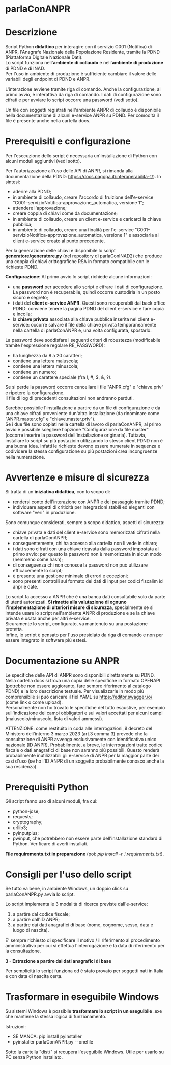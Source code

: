 # parlaConANPR




# Descrizione
Script Python **didattico** per interagire con il servizio C001 (Notifica) di ANPR, l'Anagrafe Nazionale della Popolazione Residente, tramite la PDND (Piattaforma Digitale Nazionale Dati).  
Lo script funziona nell'**ambiente di collaudo** e nell'**ambiente di produzione** di PDND e di INAD.  
Per l'uso in ambiente di produzione è sufficiente cambiare il valore delle variabili degli endpoint di PDND e ANPR.  

L'interazione avviene tramite riga di comando. Anche la configurazione, al primo avvio, è interattiva da riga di comando. I dati di configurazione sono cifrati e per avviare lo script occorre una password (vedi sotto).

Un file con soggetti registrati nell'ambiente ANPR di collaudo è disponibile nella documentazione di alcuni e-service ANPR su PDND. Per comodità il file è presente anche nella cartella docs.

# Prerequisiti e configurazione

Per l'esecuzione dello script è necessaria un'installazione di Python con alcuni moduli aggiuntivi (vedi sotto).

Per l'autorizzazione all'uso delle API di ANPR, si rimanda alla documentazione della PDND: https://docs.pagopa.it/interoperabilita-1/). In sintesi:
- aderire alla PDND;
- in ambiente di collaudo, creare l'accordo di fruizione dell'e-service "C001–servizioNotifica-approvazione_automatica, versione 1";
- attendere l'approvazione;
- creare coppia di chiavi come da documentazione;
- in ambiente di collaudo, creare un client e-service e caricarci la chiave pubblica;
- in ambiente di collaudo, creare una finalità per l'e-service "C001–servizioNotifica-approvazione_automatica, versione 1" e associarla al client e-service creato al punto precedente.

Per la generazione delle chiavi è disponibile lo script **[generatore/generatore.py](https://github.com/franthemanIT/parlaConINAD2/blob/main/generatore/generatore.py)** (nel repository di parlaConINAD2) che produce una coppia di chiavi crittografiche RSA in formato compatibile con le richieste PDND.

**Configurazione**:
Al primo avvio lo script richiede alcune informazioni:
- una **password** per accedere allo script e cifrare i dati di configurazione. La password non è recuperabile, quindi occorre custodirla in un posto sicuro e segreto;
- i dati del **client e-service ANPR**. Questi sono recuperabili dal back office PDND: conviene tenere la pagina PDND del client e-service e fare copia e incolla;
- la **chiave privata** associata alla chiave pubblica inserita nel client e-service: occorre salvare il file della chiave privata temporaneamente nella cartella di parlaConANPR e, una volta configurata, spostarlo.

La password deve soddisfare i seguenti criteri di robustezza (modificabile tramite l'espressione regolare RE_PASSWORD):
- ha lunghezza da 8 a 20 caratteri;
- contiene una lettera maiuscola;
- contiene una lettera minuscola;
- contiene un numero;
- contiene un carattere speciale (fra !, #, $, &, ?).

Se si perde la password occorre cancellare i file "ANPR.cfg" e "chiave.priv" e ripetere la configurazione.  
Il file di log di precedenti consultazioni non andranno perduti.

Sarebbe possibile l'installazione a partire da un file di configurazione e da una chiave cifrati proveniente dun'altra installazione (da rinominare come "ANPR.master.cfg" e "chiave.master.priv").  
Se i due file sono copiati nella cartella di lavoro di parlaConANPR, al primo avvio è possibile scegliere l'opzione "Configurazione da file master" (occorre inserire la password dell'installazione originaria).
Tuttavia, installare lo script su più postazioin utilizzando lo stesso client PDND non è una buona idea. Infatti le richieste devono essere numerate in sequenza e codividere la stessa configurazione su più postazioni crea incongruenze nella numerazione.

# Avvertenze e misure di sicurezza

Si tratta di un'**iniziativa didattica**, con lo scopo di:
- rendersi conto dell'interazione con ANPR e del passaggio tramite PDND;
- individuare aspetti di criticità per integrazioni stabili ed eleganti con software "veri" in produzione.

Sono comunque considerati, sempre a scopo didattico, aspetti di sicurezza:
- chiave privata e dati del client e-service sono memorizzati cifrati nella cartella di parlaConANPR;
- conseguentemente, chi ha accesso alla cartella non li vede in chiaro;
- i dati sono cifrati con una chiave ricavata dalla password impostata al primo avvio: per questo la password non è memorizzata in alcun modo (nemmeno come hash);
- di conseguenza chi non conosce la password non può utilizzare efficacemente lo script;
- è presente una gestione minimale di errori e eccezioni;
- sono presenti controlli sul formato dei dati di input per codici fiscalim id anpr e date.

Lo script fa accesso a ANPR che è una banca dati consultabile solo da parte di utenti autorizzati.
**Si rimette alla valutazione di ognuno l'implementazione di ulteriori misure di sicurezza**, specialmente se si intende usare lo script nell'ambiente ANPR di produzione e se la chiave privata è usata anche per altri e-service.  
Sicuramente lo script, configurato, va mantenuto su una postazione protetta.  
Infine, lo script è pensato per l'uso presidiato da riga di comando e non per essere integrato in software più estesi.  

# Documentazione su ANPR

Le specifiche delle API di ANPR sono disponibili direttamente su PDND. Nella cartella docs si trova una copia delle specifiche in formato OPENAPI (potrebbe non essere aggioranto, fare sempre riferimento al catalogo PDND) e la loro descrizione testuale.
Per visualizzarle in modo più comprensibile si può caricare il fiel YAML su https://editor.swagger.io/ (come link o come upload).  
Personalmente non ho trovato le specifiche del tutto esaustive, per esempio sull'indicazione dei campi obbligatori e sui valori accettati per alcuni campi (maiuscolo/minuscolo, lista di valori ammessi).

ATTENZIONE: come restituito in coda alle interrogazioni, il decreto del Ministero dell'interno 3 marzo 2023 (art.3 comma 3) prevede che la consultazione di ANPR avvenga esclusivamente con identificativo unico nazionale (ID ANPR). Probabilmente, a breve, le interrogazioni traite codice fiscale o dati anagrafici di base non saranno più possibili. Questo renderà probabilmente inutilizzabili gli e-service di ANPR per la maggior parte dei casi d'uso (se ho l'ID ANPR di un soggetto probabilmente conosco anche la sua residenza).

# Prerequisiti Python

Gli script fanno uso di alcuni moduli, fra cui:
- python-jose;
- requests;
- cryptography;
- urllib3;
- pyinputplus;
- pwinput,
che potrebbero non essere parte dell'installazione standard di Python. 
Verificare di averli installati.  

**File requirements.txt in preparazione** (poi: *pip install -r .\requirements.txt*).

# Consigli per l'uso dello script

Se tutto va bene, in ambiente Windows, un doppio click su parlaConANPR.py avvia lo script.

Lo script implementa le 3 modalità di ricerca previste dall'e-service:
1) a partire dal codice fiscale;
2) a partire dall'ID ANPR;
3) a partire dai dati anagrafici di base (nome, cognome, sesso, data e luogo di nascita).

E' sempre richiesto di specificare il motivo / il riferimento al procedimento amministrativo per cui si effettua l'interrogazione e la data di riferimento per la consultazione.  

**3 - Estrazione a partire dai dati anagrafici di base**

Per semplicità lo script funziona ed è stato provato per soggetti nati in Italia e con data di nascita certa.

# Trasformare in eseguibile Windows

Su sistemi Windows è possibile **trasformare lo script in un eseguibile** .exe che mantiene la stessa logica di funzionamento.  

Istruzioni:
- SE MANCA: pip install pyinstaller
- pyinstaller parlaConANPR.py --onefile

Sotto la cartella "dist/" si recupera l'eseguibile Windows.
Utile per usarlo su PC senza Python installato.


